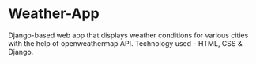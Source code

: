 # Weather-App
Django-based web app that displays weather conditions for various cities with the help of openweathermap API. Technology used - HTML, CSS & Django.
